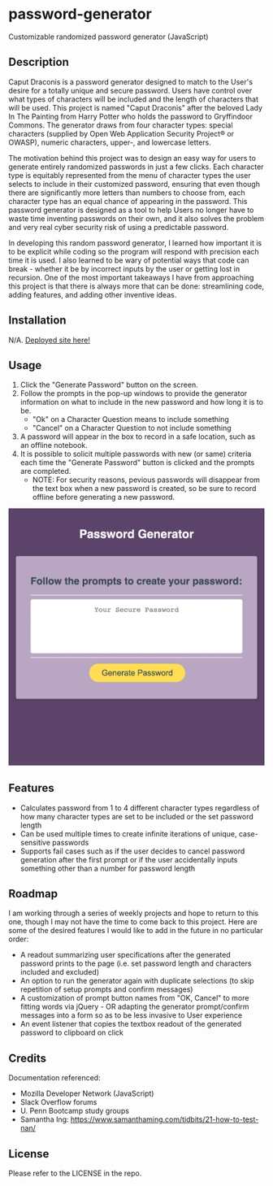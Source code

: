 # password-generator
Customizable randomized password generator (JavaScript)

## Description 

 Caput Draconis is a password generator designed to match to the User's desire for a totally unique and secure password. Users have control over what types of characters will be included and the length of characters that will be used. This project is named "Caput Draconis" after the beloved Lady In The Painting from Harry Potter who holds the password to Gryffindoor Commons. The generator draws from four character types: special characters (supplied by Open Web Application Security Project® or OWASP), numeric characters, upper-, and lowercase letters.
 
 The motivation behind this project was to design an easy way for users to generate entirely randomized passwords in just a few clicks. Each character type is equitably represented from the menu of character types  the user selects to include in their customized password, ensuring that even though there are significantly more letters than numbers to choose from, each character type has an equal chance of appearing in the password. This password generator is designed as a tool to help Users no longer have to waste time inventing passwords on their own, and it also solves the problem and very real cyber security risk of using a predictable password. 
 
 In developing this random password generator, I learned how important it is to be explicit while coding so the program will respond with precision each time it is used. I also learned to be wary of potential ways that code can break - whether it be by incorrect inputs by the user or getting lost in recursion. One of the most important takeaways I have from approaching this project is that there is always more that can be done: streamlining code, adding features, and adding other inventive ideas.


## Installation 

 N/A. [Deployed site here!](https://miacias.github.io/caput-draconis-password-generator)
 

## Usage 

 1. Click the "Generate Password" button on the screen.
 2. Follow the prompts in the pop-up windows to provide the generator information on what to include in the new password and how long it is to be.
    - "Ok" on a Character Question means to include something
    - "Cancel" on a Character Question to not include something
 3. A password will appear in the box to record in a safe location, such as an offline notebook.
 4. It is possible to solicit multiple passwords with new (or same) criteria each time the "Generate Password" button is clicked and the prompts are completed. 
    - NOTE: For security reasons, pevious passwords will disappear from the text box when a new password is created, so be sure to record offline before generating a new password.

   ![Lavender purple screenshot with lighter focal point containing the password generator. A sunflower yellow button reading "Generate Password" rests below a white textbox with placeholder text "Your Secure Password."](./Assets/images/screencapture-password-generator.png) 


## Features 

 - Calculates password from 1 to 4 different character types regardless of how many character types are set to be included or the set password length
 - Can be used multiple times to create infinite iterations of unique, case-sensitive passwords
 - Supports fail cases such as if the user decides to cancel password generation after the first prompt or if the user accidentally inputs something other than a number for password length


## Roadmap

 I am working through a series of weekly projects and hope to return to this one, though I may not have the time to come back to this project. Here are some of the desired features I would like to add in the future in no particular order:

 - A readout summarizing user specifications after the generated password prints to the page (i.e. set password length and characters included and excluded)
 - An option to run the generator again with duplicate selections (to skip repetition of setup prompts and confirm messages)
 - A customization of prompt button names from "OK, Cancel" to more fitting words via jQuery - OR adapting the generator prompt/confirm messages into a form so as to be less invasive to User experience
 - An event listener that copies the textbox readout of the generated password to clipboard on click


## Credits 

 Documentation referenced: 

 - Mozilla Developer Network (JavaScript)
 - Slack Overflow forums
 - U. Penn Bootcamp study groups
 - Samantha Ing: https://www.samanthaming.com/tidbits/21-how-to-test-nan/


## License 

Please refer to the LICENSE in the repo.
